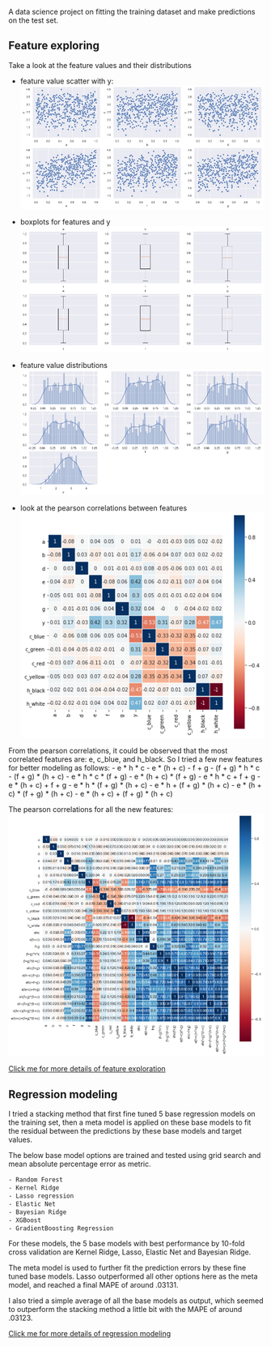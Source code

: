 A data science project on fitting the training dataset and make predictions on the test set.

## Feature exploring

Take a look at the feature values and their distributions

- feature value scatter with y:
![feature_with_y](https://github.com/telenovelachuan/adobe_model_training/blob/master/reports/figures/features_with_y.png)

- boxplots for features and y
![boxplots](https://github.com/telenovelachuan/adobe_model_training/blob/master/reports/figures/boxplots.png)

- feature value distributions
![feature_dist](https://github.com/telenovelachuan/adobe_model_training/blob/master/reports/figures/feature_distr.png)

- look at the pearson correlations between features
![pearson_corr_orig](https://github.com/telenovelachuan/adobe_model_training/blob/master/reports/figures/pearson_corr_original.png)

From the pearson correlations, it could be observed that the most correlated features are: e, c_blue, and h_black. So I tried a few new features for better modeling as follows:
	- e * h * c
	- e * (h + c)
	- f + g
	- (f + g) * h * c
	- (f + g) * (h + c)
	- e * h * c * (f + g)
	- e * (h + c) * (f + g)
	- e * h * c + f + g
	- e * (h + c) + f + g
	- e * h * (f + g) * (h + c)
	- e * h + (f + g) * (h + c)
	- e * (h + c) * (f + g) * (h + c)
	- e * (h + c) + (f + g) * (h + c)

The pearson correlations for all the new features:
![pearson_corr_new](https://github.com/telenovelachuan/adobe_model_training/blob/master/reports/figures/pearson_corr_new.png)

[Click me for more details of feature exploration](https://github.com/telenovelachuan/adobe_model_training/blob/master/notebooks/feature%20exploration.ipynb)

## Regression modeling

I tried a stacking method that first fine tuned 5 base regression models on the training set, then a meta model is applied on these base models to fit the residual between the predictions by these base models and target values.

The below base model options are trained and tested using grid search and mean absolute percentage error as metric.

	- Random Forest
	- Kernel Ridge
	- Lasso regression
	- Elastic Net
	- Bayesian Ridge
	- XGBoost
	- GradientBoosting Regression
	
For these models, the 5 base models with best performance by 10-fold cross validation are Kernel Ridge, Lasso, Elastic Net and Bayesian Ridge.

The meta model is used to further fit the prediction errors by these fine tuned base models. Lasso outperformed all other options here as the meta model, and reached a final MAPE of around .03131.

I also tried a simple average of all the base models as output, which seemed to outperform the stacking method a little bit with the MAPE of around .03123.

[Click me for more details of regression modeling](https://github.com/telenovelachuan/adobe_model_training/blob/master/notebooks/regression.ipynb)


 